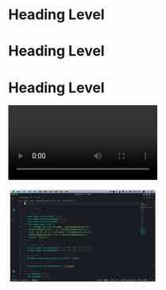 <h1>Heading Level</h1>

# Heading Level

Heading Level
=============

<video src="./video/01.mp4" width="300" controls>OBS Test</video>

<img src="./img/01.png" width="300" alt="pic not found">